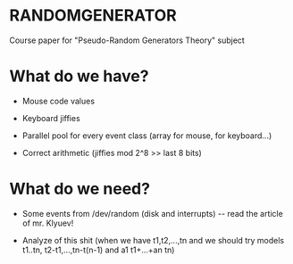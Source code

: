 # RANDOMGENERATOR
Course paper for "Pseudo-Random Generators Theory" subject

# What do we have?

* Mouse code values

* Keyboard jiffies

* Parallel pool for every event class (array for mouse, for keyboard...)

* Correct arithmetic (jiffies mod 2^8 >> last 8 bits)

# What do we need?

* Some events from /dev/random (disk and interrupts) -- read the article of mr. Klyuev!

* Analyze of this shit (when we have t1,t2,...,tn and we should try models  t1..tn, t2-t1,...,tn-t(n-1) and a1 t1+...+an tn)

